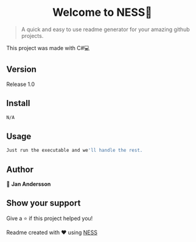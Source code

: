 <h1 align='center'>Welcome to NESS👋</h1>

> A quick and easy to use readme generator for your amazing github projects.

This project was made with C#💻

## Version
Release 1.0

## Install
```sh
N/A
```

## Usage
```sh
Just run the executable and we'll handle the rest.
```

## Author

👤 **Jan Andersson**

## Show your support

Give a ⭐️ if this project helped you!

Readme created with ❤️ using [NESS](https://github.com/GreenVortex/C-/tree/master/Ness)
